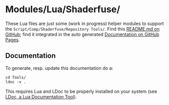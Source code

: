 # Modules/Lua/Shaderfuse/
These Lua files are just some (work in progress) helper modules to support the `Script/Comp/Shaderfuse/Repository Tools/`. Find this [README.md on GitHub](https://github.com/nmbr73/Shaderfuse/tree/main/Tools/Modules/Lua/Shaderfuse); find it integrated in the auto generated [Documentation on GitHub Pages](https://nmbr73.github.io/Shaderfuse/Tools/Documentation/topics/README.md.html).

## Documentation

To generate, resp. update this documentation do a:

    cd Tools/
    ldoc -v .

This requires Lua and LDoc to be properly installed on your system (see [LDoc, a Lua Documentation Tool](https://github.com/lunarmodules/LDoc/blob/master/doc/doc.md)).
